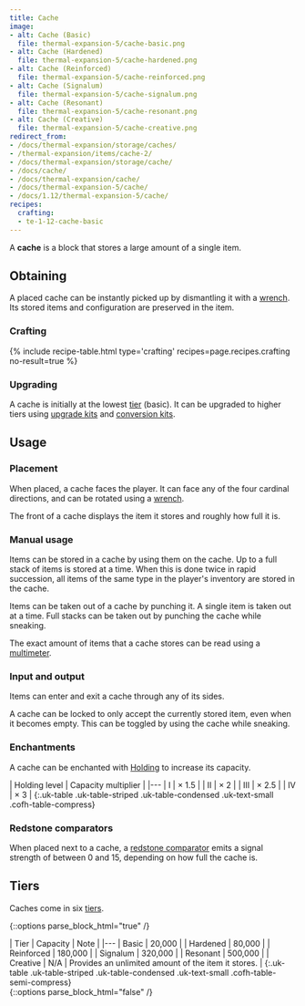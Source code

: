 ```yaml
---
title: Cache
image:
- alt: Cache (Basic)
  file: thermal-expansion-5/cache-basic.png
- alt: Cache (Hardened)
  file: thermal-expansion-5/cache-hardened.png
- alt: Cache (Reinforced)
  file: thermal-expansion-5/cache-reinforced.png
- alt: Cache (Signalum)
  file: thermal-expansion-5/cache-signalum.png
- alt: Cache (Resonant)
  file: thermal-expansion-5/cache-resonant.png
- alt: Cache (Creative)
  file: thermal-expansion-5/cache-creative.png
redirect_from:
- /docs/thermal-expansion/storage/caches/
- /thermal-expansion/items/cache-2/
- /docs/thermal-expansion/storage/cache/
- /docs/cache/
- /docs/thermal-expansion/cache/
- /docs/thermal-expansion-5/cache/
- /docs/1.12/thermal-expansion-5/cache/
recipes:
  crafting:
  - te-1-12-cache-basic
---
```


A **cache** is a block that stores a large amount of a single item.


Obtaining
---------

A placed cache can be instantly picked up by dismantling it with a
[wrench](/docs/1.12/wrenches/). Its stored items and configuration are preserved in
the item.

### Crafting
{% include recipe-table.html type='crafting' recipes=page.recipes.crafting no-result=true %}

### Upgrading
A cache is initially at the lowest [tier](#tiers) (basic). It can be upgraded to
higher tiers using [upgrade kits](/docs/1.12/thermal-foundation/upgrade-kits/) and [conversion
kits](/docs/1.12/thermal-foundation/conversion-kits/).


Usage
-----

### Placement
When placed, a cache faces the player. It can face any of the four cardinal
directions, and can be rotated using a [wrench](/docs/1.12/wrenches/).

The front of a cache displays the item it stores and roughly how full it is.

### Manual usage
Items can be stored in a cache by using them on the cache. Up to a full stack of
items is stored at a time. When this is done twice in rapid succession, all
items of the same type in the player's inventory are stored in the cache.

Items can be taken out of a cache by punching it. A single item is taken out at
a time. Full stacks can be taken out by punching the cache while sneaking.

The exact amount of items that a cache stores can be read using a
[multimeter](/docs/1.12/thermal-foundation/multimeter/).

### Input and output
Items can enter and exit a cache through any of its sides.

A cache can be locked to only accept the currently stored item, even when it
becomes empty. This can be toggled by using the cache while sneaking.

### Enchantments
A cache can be enchanted with [Holding](/docs/1.12/cofh-core/holding/) to increase its
capacity.

| Holding level | Capacity multiplier |
|---
| I | × 1.5 |
| II | × 2 |
| III | × 2.5 |
| IV | × 3 |
{:.uk-table .uk-table-striped .uk-table-condensed .uk-text-small .cofh-table-compress}

### Redstone comparators
When placed next to a cache, a [redstone
comparator](https://minecraft.gamepedia.com/Redstone_Comparator) emits a signal
strength of between 0 and 15, depending on how full the cache is.


Tiers
-----

Caches come in six [tiers](/docs/1.12/thermal-foundation/tiers/).

{::options parse_block_html="true" /}
<div class="uk-overflow-container">
| Tier | Capacity | Note |
|---
| Basic | 20,000 |
| Hardened | 80,000 |
| Reinforced | 180,000 |
| Signalum | 320,000 |
| Resonant | 500,000 |
| Creative | N/A | Provides an unlimited amount of the item it stores. |
{:.uk-table .uk-table-striped .uk-table-condensed .uk-text-small .cofh-table-semi-compress}
</div>
{::options parse_block_html="false" /}
